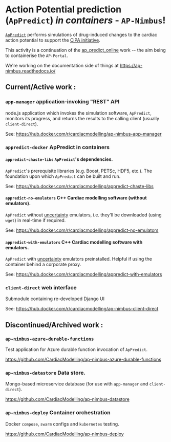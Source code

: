 # Action Potential prediction (`ApPredict`) _in containers_ - `AP-Nimbus`!

[`ApPredict`](https://github.com/Chaste/ApPredict) performs simulations of
drug-induced changes to the cardiac action potential to support the
[CiPA initiative](http://cipaproject.org/).

This activity is a continuation of the [ap_predict_online](https://bitbucket.org/gef_work/ap_predict_online/src/)
work -- the aim being to containerise the `AP-Portal`.

We're working on the documentation side of things at https://ap-nimbus.readthedocs.io/

## Current/Active work :

### `app-manager` application-invoking "REST" API

node.js application which invokes the simulation software, `ApPredict`, monitors
its progress, and returns the results to the calling client (usually
`client-direct`).

See: https://hub.docker.com/r/cardiacmodelling/ap-nimbus-app-manager

### `appredict-docker` ApPredict in containers

#### `appredict-chaste-libs` `ApPredict`'s dependencies.

`ApPredict`'s prerequisite libraries (e.g. Boost, PETSc, HDF5, etc.).
The foundation upon which `ApPredict` can be built and run.

See: https://hub.docker.com/r/cardiacmodelling/appredict-chaste-libs

#### `appredict-no-emulators` C++ Cardiac modelling software (without emulators).

`ApPredict` without [uncertainty](https://doi.org/10.1016/j.vascn.2013.04.007)
emulators, i.e. they'll be downloaded (using `wget`) in real-time if required.

See: https://hub.docker.com/r/cardiacmodelling/appredict-no-emulators

#### `appredict-with-emulators` C++ Cardiac modelling software with emulators.

`ApPredict` with [uncertainty](https://doi.org/10.1016/j.vascn.2013.04.007)
emulators preinstalled. Helpful if using the container behind a corporate proxy.

See: https://hub.docker.com/r/cardiacmodelling/appredict-with-emulators

### `client-direct` web interface

Submodule containing re-developed Django UI

See: https://hub.docker.com/r/cardiacmodelling/ap-nimbus-client-direct

## Discontinued/Archived work :

### `ap-nimbus-azure-durable-functions` 

Test application for Azure durable function invocation of `ApPredict`.

https://github.com/CardiacModelling/ap-nimbus-azure-durable-functions

### `ap-nimbus-datastore` Data store.

Mongo-based microservice database (for use with `app-manager` and
`client-direct`).

https://github.com/CardiacModelling/ap-nimbus-datastore

### `ap-nimbus-deploy` Container orchestration

Docker `compose`, `swarm` configs and `kubernetes` testing.

https://github.com/CardiacModelling/ap-nimbus-deploy
